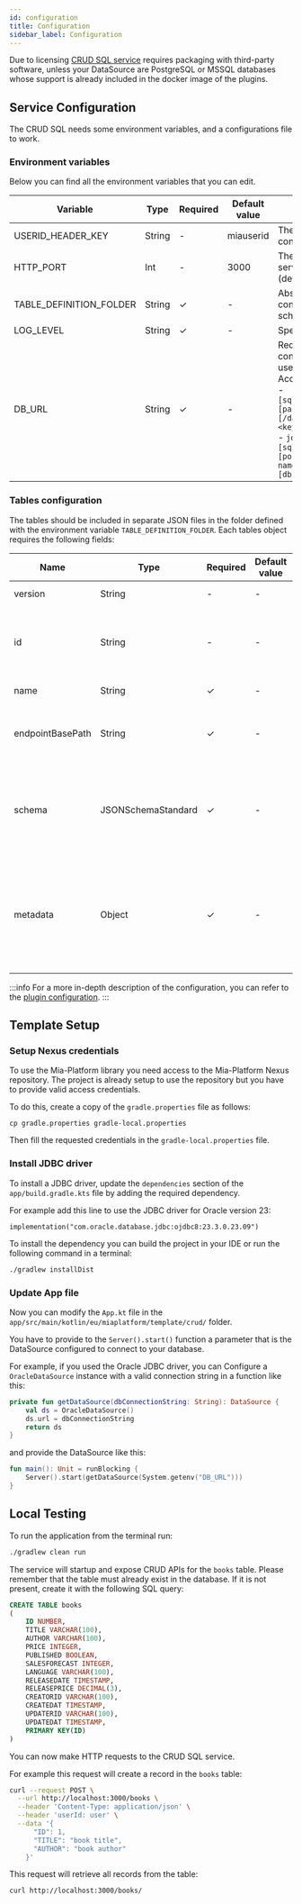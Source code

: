 ```yaml
---
id: configuration
title: Configuration
sidebar_label: Configuration
---
```


<!--
WARNING: this file was automatically generated by Mia-Platform Doc Aggregator.
DO NOT MODIFY IT BY HAND.
Instead, modify the source file and run the aggregator to regenerate this file.
-->

Due to licensing [CRUD SQL service](../../runtime_suite/crud-sql/overview) requires packaging with third-party software, unless your DataSource are PostgreSQL or MSSQL databases whose support is already included in the docker image of the plugins.

## Service Configuration
The CRUD SQL needs some environment variables, and a configurations file to work.

### Environment variables

Below you can find all the environment variables that you can edit.

| Variable                | Type   | Required | Default value | Description                                                                                                                                                                                                                                                                                                                                                  |
|-------------------------|--------|----------|---------------|--------------------------------------------------------------------------------------------------------------------------------------------------------------------------------------------------------------------------------------------------------------------------------------------------------------------------------------------------------------|
| USERID_HEADER_KEY       | String | -        | miauserid     | The name of the header that contains information of the user.                                                                                                                                                                                                                                                                                                |
| HTTP_PORT               | Int    | -        | 3000          | The port on which the application server will serve status requests (default 3000).                                                                                                                                                                                                                                                                          |
| TABLE_DEFINITION_FOLDER | String | &check;  | -             | Absolute path of a folder containing the tables JSON schemas.                                                                                                                                                                                                                                                                                                |
| LOG_LEVEL               | String | &check;  | -             | Specifies the log level to use.                                                                                                                                                                                                                                                                                                                              |
| DB_URL                  | String | &check;  | -             | Required. The connection string to connect to the database with username and password. <br /> Accepted formats: <br /> - `[sqlserver\|postgresql]://[user[:[password]]@]host[:port][/database][?<key1\>=<value1\>[&<key2\>=<value2\>]]` <br /> - `jdbc:[sqlserver\|postgresql]://[host]:[port];databaseName=[db-name];user=[db-user];password=[db-password]` |

### Tables configuration
The tables should be included in separate JSON files in the folder defined with the environment variable `TABLE_DEFINITION_FOLDER`. Each tables object requires the following fields:

| Name             | Type               | Required | Default value | Description                                                                                                                                                                                                     |
|------------------|--------------------|----------|---------------|-----------------------------------------------------------------------------------------------------------------------------------------------------------------------------------------------------------------|
| version          | String             | -        | -             | Configuration file version.                                                                                                                                                                                     |
| id               | String             | -        | -             | Additional identifier that can be associated to the collection definition.                                                                                                                                      |
| name             | String             | &check;  | -             | The name of the table.                                                                                                                                                                                          |
| endpointBasePath | String             | &check;  | -             | The endpoint path, used as entry point to CRUD operations.                                                                                                                                                      |
| schema           | JSONSchemaStandard | &check;  | -             | The JSON Schema configuration of the fields to be included in the collection object.            |
| metadata         | Object             | &check;  | -             | Object that contains service support metadata to handle standard fields such as updatedAt or updaterId. |

:::info
For a more in-depth description of the configuration, you can refer to the [plugin configuration](../../runtime_suite/crud-sql/configuration).
:::

## Template Setup

### Setup Nexus credentials

To use the Mia-Platform library you need access to the Mia-Platform Nexus repository. The project is already setup to use the repository but you have to provide valid access credentials.

To do this, create a copy of the `gradle.properties` file as follows:

```shell
cp gradle.properties gradle-local.properties
```

Then fill the requested credentials in the `gradle-local.properties` file.

### Install JDBC driver

To install a JDBC driver, update the `dependencies` section of the `app/build.gradle.kts` file by adding the required dependency.

For example add this line to use the JDBC driver for Oracle version 23:

```
implementation("com.oracle.database.jdbc:ojdbc8:23.3.0.23.09")
```

To install the dependency you can build the project in your IDE or run the following command in a terminal:

```bash
./gradlew installDist
```

### Update App file

Now you can modify the `App.kt` file in the `app/src/main/kotlin/eu/miaplatform/template/crud/` folder.

You have to provide to the `Server().start()` function a parameter that is the DataSource configured to connect to your database.

For example, if you used the Oracle JDBC driver, you can Configure a `OracleDataSource` instance with a valid connection string in a function like this:

```kotlin
private fun getDataSource(dbConnectionString: String): DataSource {
    val ds = OracleDataSource()
    ds.url = dbConnectionString
    return ds
}
```

and provide the DataSource like this:

```kotlin
fun main(): Unit = runBlocking {
    Server().start(getDataSource(System.getenv("DB_URL")))
}
```

## Local Testing

To run the application from the terminal run:
```bash
./gradlew clean run
```

The service will startup and expose CRUD APIs for the `books` table.
Please remember that the table must already exist in the database. If it is not present, create it with the following SQL query:

```SQL
CREATE TABLE books
(
    ID NUMBER,
    TITLE VARCHAR(100),
    AUTHOR VARCHAR(100),
    PRICE INTEGER,
    PUBLISHED BOOLEAN,
    SALESFORECAST INTEGER,
    LANGUAGE VARCHAR(100),
    RELEASEDATE TIMESTAMP,
    RELEASEPRICE DECIMAL(3),
    CREATORID VARCHAR(100),
    CREATEDAT TIMESTAMP,
    UPDATERID VARCHAR(100),
    UPDATEDAT TIMESTAMP,
    PRIMARY KEY(ID)
)
```

You can now make HTTP requests to the CRUD SQL service.

For example this request will create a record in the `books` table:

```bash
curl --request POST \
  --url http://localhost:3000/books \
  --header 'Content-Type: application/json' \
  --header 'userId: user' \
  --data '{
      "ID": 1,
      "TITLE": "book title",
      "AUTHOR": "book author"
    }'
```

This request will retrieve all records from the table:

```bash
curl http://localhost:3000/books/
```
